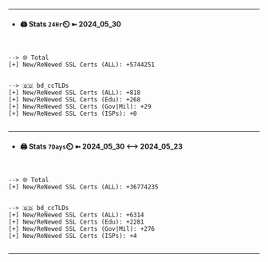 

---
- #### 🖨️ **Stats** `24Hr`⏲️ ➼ 2024_05_30
```console


--> 🌐 Total
[+] New/ReNewed SSL Certs (ALL): +5744251


--> 🇧🇩 bd_ccTLDs
[+] New/ReNewed SSL Certs (ALL): +818
[+] New/ReNewed SSL Certs (Edu): +268
[+] New/ReNewed SSL Certs (Gov|Mil): +29
[+] New/ReNewed SSL Certs (ISPs): +0


```

---
- #### 🖨️ **Stats** `7Days`⏲️ ➼ 2024_05_30 <--> 2024_05_23
```console


--> 🌐 Total
[+] New/ReNewed SSL Certs (ALL): +36774235


--> 🇧🇩 bd_ccTLDs
[+] New/ReNewed SSL Certs (ALL): +6314
[+] New/ReNewed SSL Certs (Edu): +2281
[+] New/ReNewed SSL Certs (Gov|Mil): +276
[+] New/ReNewed SSL Certs (ISPs): +4


```

---

